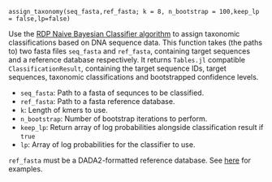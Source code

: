 ```
assign_taxonomy(seq_fasta,ref_fasta; k = 8, n_bootstrap = 100,keep_lp = false,lp=false)
```

Use the [RDP Naive Bayesian Classifier algorithm](https://pubmed.ncbi.nlm.nih.gov/17586664/) to assign taxonomic  classifications based on DNA sequence data. This function takes (the paths to) two fasta files `seq_fasta` and `ref_fasta`, containing target sequences and a reference database respectively. It  returns `Tables.jl` compatible `ClassificationResult`, containing the target sequence IDs,  target sequences, taxonomic classifications and bootstrapped confidence levels.

  * `seq_fasta`: Path to a fasta of sequnces to be classified.
  * `ref_fasta`: Path to a fasta reference database.
  * `k`: Length of kmers to use.
  * `n_bootstrap`: Number of bootstrap iterations to perform.
  * `keep_lp`: Return array of log probabilities alongside classification result if `true`
  * `lp`: Array of log probabilities for the classifier to use.

`ref_fasta` must be a DADA2-formatted reference database.  See [here](https://benjjneb.github.io/dada2/training.html) for examples.
